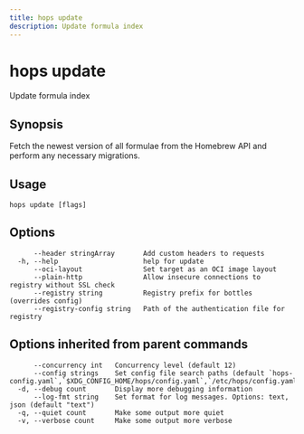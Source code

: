 ```yaml
---
title: hops update
description: Update formula index
---
```


<!--
This documentation is auto generated by a script.
Please do not edit this file directly.
-->

<!-- markdownlint-disable-next-line single-title -->
# hops update

Update formula index

## Synopsis

Fetch the newest version of all formulae from the Homebrew API and perform any necessary migrations.

## Usage

```plaintext
hops update [flags]
```

## Options

```plaintext
      --header stringArray       Add custom headers to requests
  -h, --help                     help for update
      --oci-layout               Set target as an OCI image layout
      --plain-http               Allow insecure connections to registry without SSL check
      --registry string          Registry prefix for bottles (overrides config)
      --registry-config string   Path of the authentication file for registry
```

## Options inherited from parent commands

```plaintext
      --concurrency int   Concurrency level (default 12)
      --config strings    Set config file search paths (default `hops-config.yaml`,`$XDG_CONFIG_HOME/hops/config.yaml`,`/etc/hops/config.yaml`)
  -d, --debug count       Display more debugging information
      --log-fmt string    Set format for log messages. Options: text, json (default "text")
  -q, --quiet count       Make some output more quiet
  -v, --verbose count     Make some output more verbose
```
